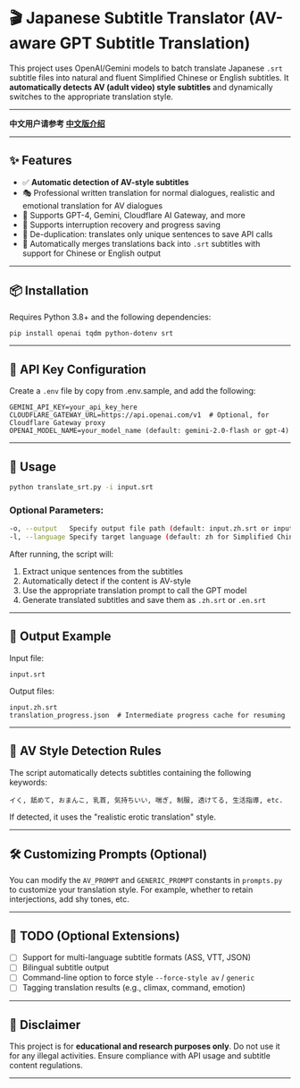 # 🎬 Japanese Subtitle Translator (AV-aware GPT Subtitle Translation)

This project uses OpenAI/Gemini models to batch translate Japanese `.srt` subtitle files into natural and fluent Simplified Chinese or English subtitles. It **automatically detects AV (adult video) style subtitles** and dynamically switches to the appropriate translation style.

---

**中文用户请参考 [中文版介绍](README_cn.md)**

---

## ✨ Features

- ✅ **Automatic detection of AV-style subtitles**
- 🎭 Professional written translation for normal dialogues, realistic and emotional translation for AV dialogues
- 💬 Supports GPT-4, Gemini, Cloudflare AI Gateway, and more
- 🔁 Supports interruption recovery and progress saving
- 🧠 De-duplication: translates only unique sentences to save API calls
- 🧼 Automatically merges translations back into `.srt` subtitles with support for Chinese or English output

---

## 📦 Installation

Requires Python 3.8+ and the following dependencies:

```bash
pip install openai tqdm python-dotenv srt
```

---

## 🔐 API Key Configuration

Create a `.env` file  by copy from .env.sample, and add the following:

```env
GEMINI_API_KEY=your_api_key_here
CLOUDFLARE_GATEWAY_URL=https://api.openai.com/v1  # Optional, for Cloudflare Gateway proxy
OPENAI_MODEL_NAME=your_model_name (default: gemini-2.0-flash or gpt-4)
```

---

## 🚀 Usage

```bash
python translate_srt.py -i input.srt
```

### Optional Parameters:

```bash
-o, --output   Specify output file path (default: input.zh.srt or input.en.srt based on language)
-l, --language Specify target language (default: zh for Simplified Chinese, en for English)
```

After running, the script will:

1. Extract unique sentences from the subtitles
2. Automatically detect if the content is AV-style
3. Use the appropriate translation prompt to call the GPT model
4. Generate translated subtitles and save them as `.zh.srt` or `.en.srt`

---

## 📁 Output Example

Input file:

```
input.srt
```

Output files:

```
input.zh.srt
translation_progress.json  # Intermediate progress cache for resuming
```

---

## 🧠 AV Style Detection Rules

The script automatically detects subtitles containing the following keywords:

```
イく, 舐めて, おまんこ, 乳首, 気持ちいい, 喘ぎ, 制服, 透けてる, 生活指導, etc.
```

If detected, it uses the "realistic erotic translation" style.

---

## 🛠️ Customizing Prompts (Optional)

You can modify the `AV_PROMPT` and `GENERIC_PROMPT` constants in `prompts.py` to customize your translation style. For example, whether to retain interjections, add shy tones, etc.

---

## 📌 TODO (Optional Extensions)

* [ ] Support for multi-language subtitle formats (ASS, VTT, JSON)
* [ ] Bilingual subtitle output
* [ ] Command-line option to force style `--force-style av` / `generic`
* [ ] Tagging translation results (e.g., climax, command, emotion)

---

## 📄 Disclaimer

This project is for **educational and research purposes only**. Do not use it for any illegal activities. Ensure compliance with API usage and subtitle content regulations.

---
